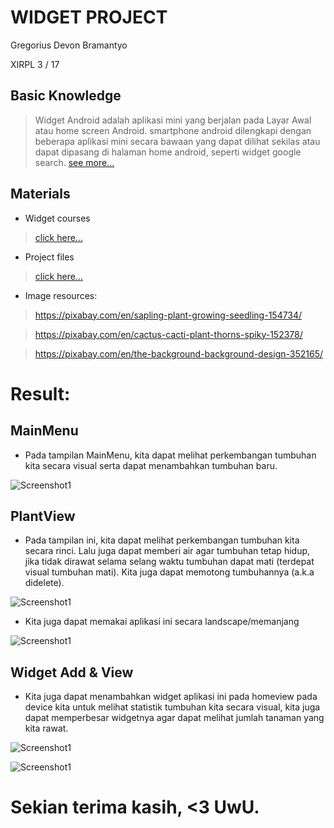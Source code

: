 # WIDGET PROJECT
Gregorius Devon Bramantyo

XIRPL 3 / 17

## Basic Knowledge
> Widget Android adalah aplikasi mini yang berjalan pada Layar Awal atau home screen Android. smartphone android dilengkapi dengan beberapa aplikasi mini secara bawaan yang dapat dilihat sekilas atau dapat dipasang di halaman home android, seperti widget google search. [see more...](https://algoritmaimajinasi.wordpress.com/2013/04/12/mengenal-widget-pada-android-os/#:~:text=Widget%20Android%20adalah%20aplikasi%20mini,android%2C%20seperti%20widget%20google%20search.)

## Materials
- Widget courses 

> [click here...](https://classroom.udacity.com/courses/ud855/lessons/f133dd92-8e3c-40b9-9d9d-545498638459/concepts/98627458-72ac-45a0-94ff-bca60428ccfc)

- Project files 

> [click here...](https://github.com/udacity/AdvancedAndroid_MyGarden/tree/TWID.05-Exercise-GridView)

- Image resources:

> https://pixabay.com/en/sapling-plant-growing-seedling-154734/

> https://pixabay.com/en/cactus-cacti-plant-thorns-spiky-152378/

> https://pixabay.com/en/the-background-background-design-352165/

# Result:

## MainMenu

- Pada tampilan MainMenu, kita dapat melihat perkembangan tumbuhan kita secara visual serta dapat menambahkan tumbuhan baru.

![Screenshot1](https://github.com/NextDvn/WidgetProject/blob/master/1.png)

## PlantView

- Pada tampilan ini, kita dapat melihat perkembangan tumbuhan kita secara rinci. Lalu juga dapat memberi air agar tumbuhan tetap hidup, jika tidak dirawat selama selang waktu tumbuhan dapat mati (terdepat visual tumbuhan mati). Kita juga dapat memotong tumbuhannya (a.k.a didelete).

![Screenshot1](https://github.com/NextDvn/WidgetProject/blob/master/2.png)

- Kita juga dapat memakai aplikasi ini secara landscape/memanjang

![Screenshot1](https://github.com/NextDvn/WidgetProject/blob/master/3.png)

## Widget Add & View

- Kita juga dapat menambahkan widget aplikasi ini pada homeview pada device kita untuk melihat statistik tumbuhan kita secara visual, kita juga dapat memperbesar widgetnya agar dapat melihat jumlah tanaman yang kita rawat.

![Screenshot1](https://github.com/NextDvn/WidgetProject/blob/master/4.png)

![Screenshot1](https://github.com/NextDvn/WidgetProject/blob/master/5.png)

# Sekian terima kasih, <3 UwU.

